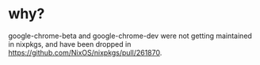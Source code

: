 # why?

google-chrome-beta and google-chrome-dev were not getting maintained in nixpkgs,
and have been dropped in https://github.com/NixOS/nixpkgs/pull/261870.
